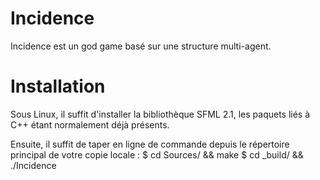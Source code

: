 Incidence
=========

Incidence est un god game basé sur une structure multi-agent.


Installation
============

Sous Linux, il suffit d'installer la bibliothèque SFML 2.1, les paquets liés à C++ étant normalement déjà présents.

Ensuite, il suffit de taper en ligne de commande depuis le répertoire principal de votre copie locale :
$ cd Sources/ && make
$ cd _build/ && ./Incidence
